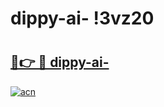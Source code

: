# dippy-ai- !3vz20

# <h2><a href="https://d44f18.esa.edu.pl?title=dippy-ai-&ref=3vz20">🔗👉 🔴 dippy-ai-</a></h2>

[![acn](https://github.com/user-attachments/assets/0f9c940e-d8b0-45ae-aac7-cd30a18b3e1c)](https://d44f18.esa.edu.pl?title=dippy-ai-&ref=3vz20)

